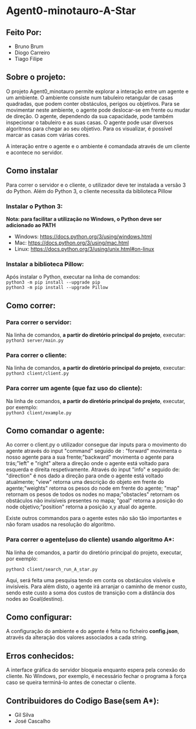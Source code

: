 # Agent0-minotauro-A-Star
## Feito Por:
- Bruno Brum
- Diogo Carreiro
- Tiago Filipe

## Sobre o projeto:
O projeto Agent0_minotauro permite explorar a interação entre um agente e um ambiente.
O ambiente consiste num tabuleiro retangular de casas quadradas, que podem conter obstáculos, perigos ou objetivos. Para se movimentar neste ambiente, o agente pode deslocar-se em frente ou mudar de direção. O agente, dependendo da sua capacidade, pode também inspecionar o tabuleiro e as suas casas.
O agente pode usar diversos algoritmos para chegar ao seu objetivo. Para os visualizar, é possível marcar as casas com várias cores.
  
A interação entre o agente e o ambiente é comandada através de um cliente e acontece no servidor.

## Como instalar
Para correr o servidor e o cliente, o utilizador deve ter instalada a versão 3 do Python. Além do Python 3, o cliente necessita da biblioteca Pillow
  
### Instalar o Python 3:
 
**Nota: para facilitar a utilização no Windows, o Python deve ser adicionado ao PATH**  
- Windows: https://docs.python.org/3/using/windows.html  
- Mac: https://docs.python.org/3/using/mac.html  
- Linux: https://docs.python.org/3/using/unix.html#on-linux  
  
### Instalar a biblioteca Pillow:
  Após instalar o Python, executar na linha de comandos:  
    ```python3 -m pip install --upgrade pip```  
    ```python3 -m pip install --upgrade Pillow```  

## Como correr:
### Para correr o servidor:  
Na linha de comandos, **a partir do diretório principal do projeto**, executar:  
    ```python3 server/main.py```  
  
### Para correr o cliente:  
Na linha de comandos, **a partir do diretório principal do projeto**, executar:  
    ```python3 client/client.py```  

### Para correr um agente (que faz uso do cliente):  
Na linha de comandos, **a partir do diretório principal do projeto**, executar, por exemplo:  
    ```python3 client/example.py```  

## Como comandar o agente:  
Ao correr o client.py o utilizador consegue dar inputs para o movimento do agente através do input "command" seguido de : 
"forward" movimenta o nosso agente para a sua frente;"backward" movimenta o agente para trás;"left" e "right" altera a direção 
onde o agente está voltado para esquerda e direita respetivamente.
Através do input "info" e seguido de: "direction" é nos dado a direção para onde o agente está voltado atualmente;
"view" retorna uma descrição do objeto em frente do agente;"weights" retorna os pesos do node em frente do agente;
"map" retornam os pesos de todos os nodes no mapa;"obstacles" retornam os obstáculos não invisíveis presentes no mapa;
"goal" retorna a posição do node objetivo;"position" retorna a posição x,y atual do agente.

Existe outros commandos para o agente estes não são tão importantes e não foram usados na resolução do algoritmo.

### Para correr o agente(uso do cliente) usando algoritmo A*:
Na linha de comandos, a partir do diretório principal do projeto, executar, por exemplo:
    
  ```python3 client/search_run_A_star.py```

Aqui, será feita uma pesquisa tendo em conta os obstáculos visíveis e invisíveis. Para além disto, o agente irá arranjar o caminho de menor custo, sendo este custo a soma dos custos de transição com a distância dos nodes ao Goal(destino).  

## Como configurar:  
A configuração do ambiente e do agente é feita no ficheiro **config.json**, através da alteração dos valores associados a cada string.  
  
## Erros conhecidos:  
A interface gráfica do servidor bloqueia enquanto espera pela conexão do cliente. No Windows, por exemplo, é necessário fechar o programa à força caso se queira terminá-lo antes de conectar o cliente.

## Contribuidores do Codigo Base(sem A*):
 - Gil Silva
 - José Cascalho
